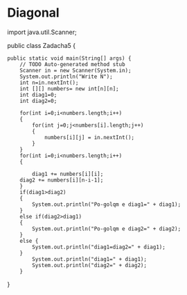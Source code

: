 # Diagonal
import java.util.Scanner;

public class Zadacha5 {

	public static void main(String[] args) {
		// TODO Auto-generated method stub
		Scanner in = new Scanner(System.in);
		System.out.println("Write N");
		int n=in.nextInt();
		int [][] numbers= new int[n][n];
		int diag1=0;
		int diag2=0;
		
		for(int i=0;i<numbers.length;i++)
		{
			for(int j=0;j<numbers[i].length;j++)
			{
				numbers[i][j] = in.nextInt();
			}
		}
		for(int i=0;i<numbers.length;i++)
		{
		
			diag1 += numbers[i][i];
		diag2 += numbers[i][n-i-1];
		}
		if(diag1>diag2)
		{
			System.out.println("Po-golqm e diag1=" + diag1);
		}
		else if(diag2>diag1)
		{
			System.out.println("Po-golqm e diag2=" + diag2);
		}
		else {
			System.out.println("diag1=diag2=" + diag1);
		}
			System.out.println("diag1=" + diag1);
			System.out.println("diag2=" + diag2);
		}

	
}
